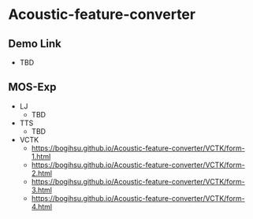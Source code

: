 # Acoustic-feature-converter
## Demo Link

- TBD

## MOS-Exp

- LJ
	- TBD
- TTS
	- TBD
- VCTK
	- https://bogihsu.github.io/Acoustic-feature-converter/VCTK/form-1.html
	- https://bogihsu.github.io/Acoustic-feature-converter/VCTK/form-2.html
	- https://bogihsu.github.io/Acoustic-feature-converter/VCTK/form-3.html
	- https://bogihsu.github.io/Acoustic-feature-converter/VCTK/form-4.html
